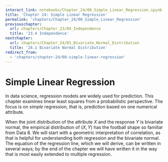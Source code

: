 ```yaml
---
interact_link: notebooks/Chapter_24/00_Simple_Linear_Regression.ipynb
title: 'Chapter 24: Simple Linear Regression'
permalink: 'chapters/Chapter_24/00_Simple_Linear_Regression'
previouschapter:
  url: chapters/Chapter_23/04_Independence
  title: '23.4 Independence'
nextchapter:
  url: chapters/Chapter_24/01_Bivariate_Normal_Distribution
  title: '24.1 Bivariate Normal Distribution'
redirect_from:
  - 'chapters/chapter-24/00-simple-linear-regression'
---
```


# Simple Linear Regression

In data science, regression models are widely used for prediction. This chapter examines linear least squares from a probabilistic perspective. The focus is on *simple* regression, that is, prediction based on one numerical attribute. 

When the joint distribution of the attribute $X$ and the response $Y$ is bivariate normal, the empirical distribution of $(X, Y)$ has the football shape so familiar from Data 8. We will start with a geometric interpretation of correlation, as that is helpful for understanding both regression and the bivariate normal. The equation of the regression line, which we will derive, can be written in several ways; by the end of the chapter we will have written it in the way that is most easily extended to multiple regression.
